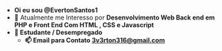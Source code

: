 - <strong> Oi eu sou  @EvertonSantos1</strong>
- 👀 Atualmente me Interesso por <strong>Desenvolvimento Web Back end em PHP e Front End Com <strong>HTML , CSS e Javascript </strong>
- 🌱 Estudante / Desempregado
  - 📫 Email para Contato <strong>3v3rton316@gmail.com</strong>
  

<!---
EvertonSantos1/EvertonSantos1 is a ✨ special ✨ repository because its `README.md` (this file) appears on your GitHub profile.
You can click the Preview link to take a look at your changes.
--->
